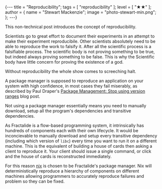 {---
title = "Reproducibility";
tags = [ "reproducibility" ];
level = [ "★★" ];
author = { name = "Stewart Mackenzie"; image = "photo-stewart-min.png"; };
---}

This non-technical post introduces the concept of reproducibility.

>>>

Scientists go to great effort to document their experiments in an attempt to make their experiment reproducibile. Other scientists absolutely need to be able to reproduce the work to falsify it. After all the scientific process is a falsifiable process. The scientific body is not proving something to be true, but indeed always proving something to be false. This is why the Scientific body have little concern for proving the existence of a god.

Without reproducibility the whole show comes to screeching halt.

A package manager is supposed to reproduce an application on your system with high confidence, in most cases they fail miserably, as described by Paul Draper's [Package Management: Stop using version ranges](https://www.lucidchart.com/techblog/2017/03/15/package-management-stop-using-version-ranges/) blog post.

Not using a package manager essentially means you need to manually download, setup all the program's dependencies and transitive dependencies.

As Fractalide is a flow-based programming system, it intrinsically has hundreds of components each with their own lifecycle. It would be inconcievable to manually download and setup every transitive dependency (including which version of `libc`) every time you want to run it on a different machine. This is the equivalent of building a house of cards then asking a client to reproduce it. Your client should issue a single command, or click and the house of cards is reconstructed immediately.

For this reason [nix](https://nixos.org/nix) is chosen to be Fractalide's package manager. Nix will deterministically reproduce a hierarchy of components on different machines allowing programmers to accurately reproduce failures and problem so they can be fixed.
